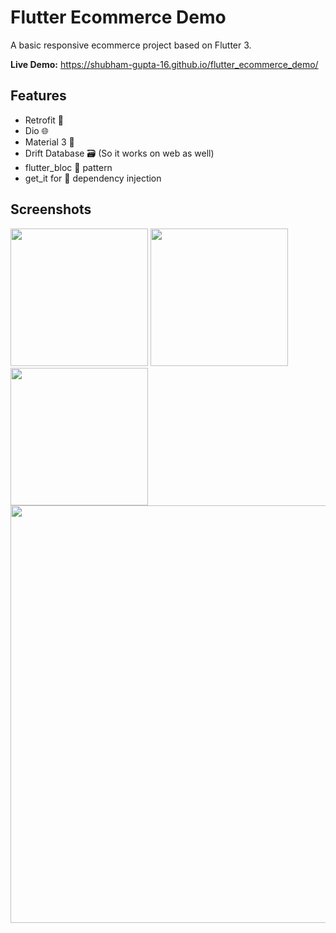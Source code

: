 # Flutter Ecommerce Demo

A basic responsive ecommerce project based on Flutter 3.

**Live Demo:** https://shubham-gupta-16.github.io/flutter_ecommerce_demo/

## Features
- Retrofit 🚀
- Dio 🌐
- Material 3 💚
- Drift Database 🗃️ (So it works on web as well)
- flutter_bloc 📂 pattern
- get_it for 💉 dependency injection

## Screenshots
<p float="left">
<img src="https://user-images.githubusercontent.com/55009858/186830870-e817b8fe-47a8-41c0-9d60-e280c05bec93.gif" width="220">
<img src="https://user-images.githubusercontent.com/55009858/186830887-1bad52dd-9bc2-48ab-ae11-aac119432983.png" width="220">
<img src="https://user-images.githubusercontent.com/55009858/186830897-f859fcf3-1ab4-446b-a6de-3ee6f0375b7b.png" width="220">
<img src="https://user-images.githubusercontent.com/55009858/186831811-356077d2-2c73-40d6-9c4f-cf2f0035cd8f.png" width="668">
</p>

